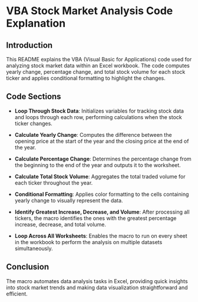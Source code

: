 
# VBA Stock Market Analysis Code Explanation

## Introduction

This README explains the VBA (Visual Basic for Applications) code used for analyzing stock market data within an Excel workbook. The code computes yearly change, percentage change, and total stock volume for each stock ticker and applies conditional formatting to highlight the changes.

## Code Sections

- **Loop Through Stock Data**: Initializes variables for tracking stock data and loops through each row, performing calculations when the stock ticker changes.

- **Calculate Yearly Change**: Computes the difference between the opening price at the start of the year and the closing price at the end of the year.

- **Calculate Percentage Change**: Determines the percentage change from the beginning to the end of the year and outputs it to the worksheet.

- **Calculate Total Stock Volume**: Aggregates the total traded volume for each ticker throughout the year.

- **Conditional Formatting**: Applies color formatting to the cells containing yearly change to visually represent the data.

- **Identify Greatest Increase, Decrease, and Volume**: After processing all tickers, the macro identifies the ones with the greatest percentage increase, decrease, and total volume.

- **Loop Across All Worksheets**: Enables the macro to run on every sheet in the workbook to perform the analysis on multiple datasets simultaneously.

## Conclusion

The macro automates data analysis tasks in Excel, providing quick insights into stock market trends and making data visualization straightforward and efficient.

